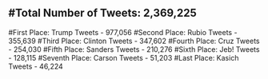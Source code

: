 #Total Number of Tweets: 2,369,225 
---
#First Place: Trump Tweets - 977,056
#Second Place: Rubio Tweets - 355,639
#Third Place: Clinton Tweets - 347,602
#Fourth Place: Cruz Tweets - 254,030
#Fifth Place: Sanders Tweets - 210,276
#Sixth Place: Jeb! Tweets - 128,115
#Seventh Place: Carson Tweets - 51,203
#Last Place: Kasich Tweets - 46,224
